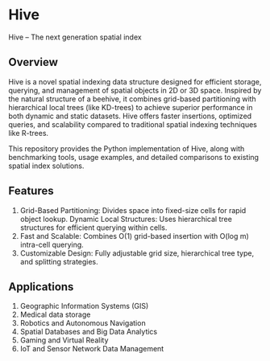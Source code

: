 # Hive
Hive – The next generation spatial index

## Overview
Hive is a novel spatial indexing data structure designed for efficient storage, querying, and management of spatial objects in 2D or 3D space. Inspired by the natural structure of a beehive, it combines grid-based partitioning with hierarchical local trees (like KD-trees) to achieve superior performance in both dynamic and static datasets. Hive offers faster insertions, optimized queries, and scalability compared to traditional spatial indexing techniques like R-trees.

This repository provides the Python implementation of Hive, along with benchmarking tools, usage examples, and detailed comparisons to existing spatial index solutions.

## Features
1. Grid-Based Partitioning: Divides space into fixed-size cells for rapid object lookup.
Dynamic Local Structures: Uses hierarchical tree structures for efficient querying within cells.
2. Fast and Scalable: Combines O(1) grid-based insertion with O(log m) intra-cell querying.
3. Customizable Design: Fully adjustable grid size, hierarchical tree type, and splitting strategies.

## Applications
1. Geographic Information Systems (GIS)
2. Medical data storage
3. Robotics and Autonomous Navigation
4. Spatial Databases and Big Data Analytics
5. Gaming and Virtual Reality
6. IoT and Sensor Network Data Management

